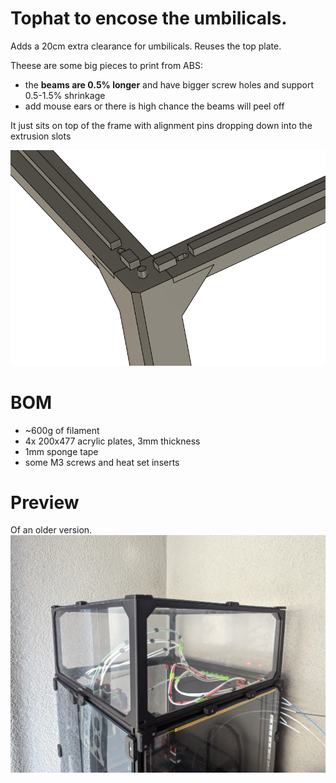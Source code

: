 # Tophat to encose the umbilicals.

Adds a 20cm extra clearance for umbilicals. Reuses the top plate.

Theese are some big pieces to print from ABS:

- the **beams are 0.5% longer** and have bigger screw holes and support 0.5-1.5% shrinkage
- add mouse ears or there is high chance the beams will peel off

It just sits on top of the frame with alignment pins dropping down into the extrusion slots

![Preview](/images/Tophat-Cad.png)

# BOM

* ~600g of filament
* 4x 200x477 acrylic plates, 3mm thickness
* 1mm sponge tape
* some M3 screws and heat set inserts

# Preview

Of an older version.
![Preview](/images/Tophat.jpg)
